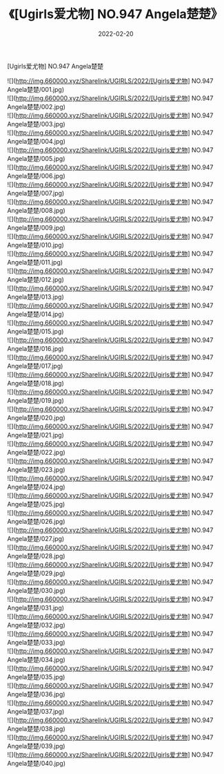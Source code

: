 ﻿---
layout: post
title:  《[Ugirls爱尤物] NO.947 Angela楚楚》
date:   2022-02-20
img: http://img.660000.xyz/Sharelink/UGIRLS/2022/[Ugirls爱尤物] NO.947 Angela楚楚/000.jpg
categories: [美女, 清纯, 唯美]
---

[Ugirls爱尤物] NO.947 Angela楚楚

 ![](http://img.660000.xyz/Sharelink/UGIRLS/2022/[Ugirls爱尤物] NO.947 Angela楚楚/001.jpg) <br>![](http://img.660000.xyz/Sharelink/UGIRLS/2022/[Ugirls爱尤物] NO.947 Angela楚楚/002.jpg) <br>![](http://img.660000.xyz/Sharelink/UGIRLS/2022/[Ugirls爱尤物] NO.947 Angela楚楚/003.jpg) <br>![](http://img.660000.xyz/Sharelink/UGIRLS/2022/[Ugirls爱尤物] NO.947 Angela楚楚/004.jpg) <br>![](http://img.660000.xyz/Sharelink/UGIRLS/2022/[Ugirls爱尤物] NO.947 Angela楚楚/005.jpg) <br>![](http://img.660000.xyz/Sharelink/UGIRLS/2022/[Ugirls爱尤物] NO.947 Angela楚楚/006.jpg) <br>![](http://img.660000.xyz/Sharelink/UGIRLS/2022/[Ugirls爱尤物] NO.947 Angela楚楚/007.jpg) <br>![](http://img.660000.xyz/Sharelink/UGIRLS/2022/[Ugirls爱尤物] NO.947 Angela楚楚/008.jpg) <br>![](http://img.660000.xyz/Sharelink/UGIRLS/2022/[Ugirls爱尤物] NO.947 Angela楚楚/009.jpg) <br>![](http://img.660000.xyz/Sharelink/UGIRLS/2022/[Ugirls爱尤物] NO.947 Angela楚楚/010.jpg) <br>![](http://img.660000.xyz/Sharelink/UGIRLS/2022/[Ugirls爱尤物] NO.947 Angela楚楚/011.jpg) <br>![](http://img.660000.xyz/Sharelink/UGIRLS/2022/[Ugirls爱尤物] NO.947 Angela楚楚/012.jpg) <br>![](http://img.660000.xyz/Sharelink/UGIRLS/2022/[Ugirls爱尤物] NO.947 Angela楚楚/013.jpg) <br>![](http://img.660000.xyz/Sharelink/UGIRLS/2022/[Ugirls爱尤物] NO.947 Angela楚楚/014.jpg) <br>![](http://img.660000.xyz/Sharelink/UGIRLS/2022/[Ugirls爱尤物] NO.947 Angela楚楚/015.jpg) <br>![](http://img.660000.xyz/Sharelink/UGIRLS/2022/[Ugirls爱尤物] NO.947 Angela楚楚/016.jpg) <br>![](http://img.660000.xyz/Sharelink/UGIRLS/2022/[Ugirls爱尤物] NO.947 Angela楚楚/017.jpg) <br>![](http://img.660000.xyz/Sharelink/UGIRLS/2022/[Ugirls爱尤物] NO.947 Angela楚楚/018.jpg) <br>![](http://img.660000.xyz/Sharelink/UGIRLS/2022/[Ugirls爱尤物] NO.947 Angela楚楚/019.jpg) <br>![](http://img.660000.xyz/Sharelink/UGIRLS/2022/[Ugirls爱尤物] NO.947 Angela楚楚/020.jpg) <br>![](http://img.660000.xyz/Sharelink/UGIRLS/2022/[Ugirls爱尤物] NO.947 Angela楚楚/021.jpg) <br>![](http://img.660000.xyz/Sharelink/UGIRLS/2022/[Ugirls爱尤物] NO.947 Angela楚楚/022.jpg) <br>![](http://img.660000.xyz/Sharelink/UGIRLS/2022/[Ugirls爱尤物] NO.947 Angela楚楚/023.jpg) <br>![](http://img.660000.xyz/Sharelink/UGIRLS/2022/[Ugirls爱尤物] NO.947 Angela楚楚/024.jpg) <br>![](http://img.660000.xyz/Sharelink/UGIRLS/2022/[Ugirls爱尤物] NO.947 Angela楚楚/025.jpg) <br>![](http://img.660000.xyz/Sharelink/UGIRLS/2022/[Ugirls爱尤物] NO.947 Angela楚楚/026.jpg) <br>![](http://img.660000.xyz/Sharelink/UGIRLS/2022/[Ugirls爱尤物] NO.947 Angela楚楚/027.jpg) <br>![](http://img.660000.xyz/Sharelink/UGIRLS/2022/[Ugirls爱尤物] NO.947 Angela楚楚/028.jpg) <br>![](http://img.660000.xyz/Sharelink/UGIRLS/2022/[Ugirls爱尤物] NO.947 Angela楚楚/029.jpg) <br>![](http://img.660000.xyz/Sharelink/UGIRLS/2022/[Ugirls爱尤物] NO.947 Angela楚楚/030.jpg) <br>![](http://img.660000.xyz/Sharelink/UGIRLS/2022/[Ugirls爱尤物] NO.947 Angela楚楚/031.jpg) <br>![](http://img.660000.xyz/Sharelink/UGIRLS/2022/[Ugirls爱尤物] NO.947 Angela楚楚/032.jpg) <br>![](http://img.660000.xyz/Sharelink/UGIRLS/2022/[Ugirls爱尤物] NO.947 Angela楚楚/033.jpg) <br>![](http://img.660000.xyz/Sharelink/UGIRLS/2022/[Ugirls爱尤物] NO.947 Angela楚楚/034.jpg) <br>![](http://img.660000.xyz/Sharelink/UGIRLS/2022/[Ugirls爱尤物] NO.947 Angela楚楚/035.jpg) <br>![](http://img.660000.xyz/Sharelink/UGIRLS/2022/[Ugirls爱尤物] NO.947 Angela楚楚/036.jpg) <br>![](http://img.660000.xyz/Sharelink/UGIRLS/2022/[Ugirls爱尤物] NO.947 Angela楚楚/037.jpg) <br>![](http://img.660000.xyz/Sharelink/UGIRLS/2022/[Ugirls爱尤物] NO.947 Angela楚楚/038.jpg) <br>![](http://img.660000.xyz/Sharelink/UGIRLS/2022/[Ugirls爱尤物] NO.947 Angela楚楚/039.jpg) <br>![](http://img.660000.xyz/Sharelink/UGIRLS/2022/[Ugirls爱尤物] NO.947 Angela楚楚/040.jpg) <br>